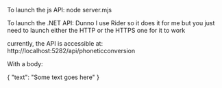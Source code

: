 To launch the js API:
node server.mjs

To launch the .NET API:
Dunno I use Rider so it does it for me but you just need to launch either the HTTP or the HTTPS one for it to work

currently, the API is accessible at:
http://localhost:5282/api/phoneticconversion

With a body:

{
  "text": "Some text goes here"
}
